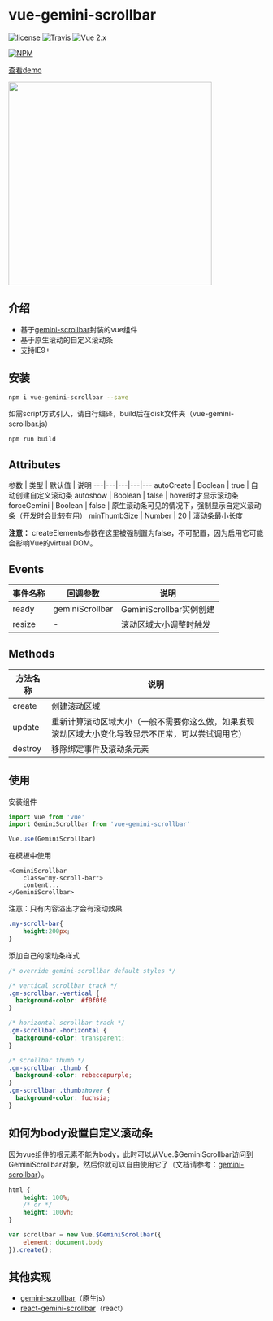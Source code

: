 # vue-gemini-scrollbar
[![license](https://img.shields.io/github/license/mashape/apistatus.svg)](https://github.com/lx544690189/vue-gemini-scrollbar)
[![Travis](https://img.shields.io/travis/rust-lang/rust.svg)](https://lx544690189.github.io/vue-gemini-scrollbar/)
![Vue 2.x](https://img.shields.io/badge/vue-2.x-green.svg "Vue 2 Compatible")

[![NPM](https://nodei.co/npm/vue-gemini-scrollbar.png?downloads=true&downloadRank=true)](https://www.npmjs.com/package/vue-gemini-scrollbar)

[查看demo](https://lx544690189.github.io/vue-gemini-scrollbar/)

<img src="https://raw.githubusercontent.com/lx544690189/vue-gemini-scrollbar/master/screenshot/screenshot.png" width="400"/>

## 介绍
- 基于[gemini-scrollbar](https://github.com/noeldelgado/gemini-scrollbar)封装的vue组件
- 基于原生滚动的自定义滚动条
- 支持IE9+

## 安装

```sh
npm i vue-gemini-scrollbar --save
```

如需script方式引入，请自行编译，build后在disk文件夹（vue-gemini-scrollbar.js）

```sh
npm run build
```

## Attributes
参数 | 类型 | 默认值 | 说明
---|---|---|---|---
autoCreate | Boolean | true | 自动创建自定义滚动条 
autoshow | Boolean | false | hover时才显示滚动条
forceGemini | Boolean | false | 原生滚动条可见的情况下，强制显示自定义滚动条（开发时会比较有用）
minThumbSize | Number | 20 | 滚动条最小长度

**注意：**
createElements参数在这里被强制置为false，不可配置，因为启用它可能会影响Vue的virtual DOM。

## Events

事件名称 | 回调参数 | 说明
---|---|---
ready | geminiScrollbar | GeminiScrollbar实例创建
resize | - | 滚动区域大小调整时触发

## Methods


方法名称 | 说明
---|---
create | 创建滚动区域
update | 重新计算滚动区域大小（一般不需要你这么做，如果发现滚动区域大小变化导致显示不正常，可以尝试调用它）
destroy | 移除绑定事件及滚动条元素

## 使用

安装组件

```javascript
import Vue from 'vue'
import GeminiScrollbar from 'vue-gemini-scrollbar'

Vue.use(GeminiScrollbar)
```

在模板中使用

```vue
<GeminiScrollbar
    class="my-scroll-bar">
    content...
</GeminiScrollbar>
```

注意：只有内容溢出才会有滚动效果

```css
.my-scroll-bar{
    height:200px;
}
```

添加自己的滚动条样式
```css
/* override gemini-scrollbar default styles */

/* vertical scrollbar track */
.gm-scrollbar.-vertical {
  background-color: #f0f0f0
}

/* horizontal scrollbar track */
.gm-scrollbar.-horizontal {
  background-color: transparent;
}

/* scrollbar thumb */
.gm-scrollbar .thumb {
  background-color: rebeccapurple;
}
.gm-scrollbar .thumb:hover {
  background-color: fuchsia;
}
```

## 如何为body设置自定义滚动条

因为vue组件的根元素不能为body，此时可以从Vue.$GeminiScrollbar访问到GeminiScrollbar对象，然后你就可以自由使用它了（文档请参考：[gemini-scrollbar](https://github.com/noeldelgado/gemini-scrollbar)）。

```css
html {
    height: 100%;
    /* or */
    height: 100vh;
}
```

```javascript
var scrollbar = new Vue.$GeminiScrollbar({
    element: document.body
}).create();
```

## 其他实现
- [gemini-scrollbar](https://github.com/noeldelgado/gemini-scrollbar)（原生js）
- [react-gemini-scrollbar](https://github.com/noeldelgado/react-gemini-scrollbar)（react）